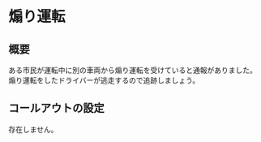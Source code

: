 # 煽り運転

## 概要
ある市民が運転中に別の車両から煽り運転を受けていると通報がありました。<br/>
煽り運転をしたドライバーが逃走するので追跡しましょう。

## コールアウトの設定
存在しません。